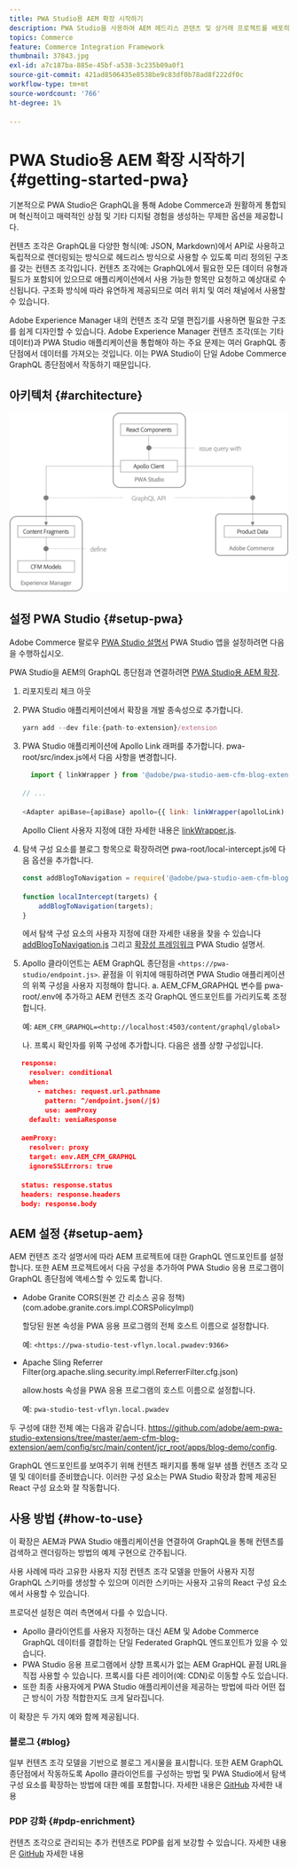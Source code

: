 ```yaml
---
title: PWA Studio용 AEM 확장 시작하기
description: PWA Studio을 사용하여 AEM 헤드리스 콘텐츠 및 상거래 프로젝트를 배포하는 방법을 알아봅니다.
topics: Commerce
feature: Commerce Integration Framework
thumbnail: 37843.jpg
exl-id: a7c187ba-885e-45bf-a538-3c235b09a0f1
source-git-commit: 421ad8506435e8538be9c83df0b78ad8f222df0c
workflow-type: tm+mt
source-wordcount: '766'
ht-degree: 1%

---
```


# PWA Studio용 AEM 확장 시작하기 {#getting-started-pwa}

기본적으로 PWA Studio은 GraphQL을 통해 Adobe Commerce과 원활하게 통합되며 혁신적이고 매력적인 상점 및 기타 디지털 경험을 생성하는 무제한 옵션을 제공합니다.

컨텐츠 조각은 GraphQL을 다양한 형식(예: JSON, Markdown)에서 API로 사용하고 독립적으로 렌더링되는 방식으로 헤드리스 방식으로 사용할 수 있도록 미리 정의된 구조를 갖는 컨텐츠 조각입니다. 컨텐츠 조각에는 GraphQL에서 필요한 모든 데이터 유형과 필드가 포함되어 있으므로 애플리케이션에서 사용 가능한 항목만 요청하고 예상대로 수신됩니다. 구조화 방식에 따라 유연하게 제공되므로 여러 위치 및 여러 채널에서 사용할 수 있습니다.

Adobe Experience Manager 내의 컨텐츠 조각 모델 편집기를 사용하면 필요한 구조를 쉽게 디자인할 수 있습니다. Adobe Experience Manager 컨텐츠 조각(또는 기타 데이터)과 PWA Studio 애플리케이션을 통합해야 하는 주요 문제는 여러 GraphQL 종단점에서 데이터를 가져오는 것입니다. 이는 PWA Studio이 단일 Adobe Commerce GraphQL 종단점에서 작동하기 때문입니다.

## 아키텍처 {#architecture}

![PWA 헤드리스 아키텍처](/help/commerce-cloud/assets/PWA-Studio_Architecture.png)

## 설정 PWA Studio {#setup-pwa}

Adobe Commerce 팔로우 [PWA Studio 설명서](https://developer.adobe.com/commerce/pwa-studio/tutorials/) PWA Studio 앱을 설정하려면 다음을 수행하십시오.

PWA Studio을 AEM의 GraphQL 종단점과 연결하려면 [PWA Studio용 AEM 확장](https://github.com/adobe/aem-pwa-studio-extensions).

1. 리포지토리 체크 아웃

1. PWA Studio 애플리케이션에서 확장을 개발 종속성으로 추가합니다.

   ```javascript
   yarn add --dev file:{path-to-extension}/extension
   ```

1. PWA Studio 애플리케이션에 Apollo Link 래퍼를 추가합니다. pwa-root/src/index.js에서 다음 사항을 변경합니다.

   ```javascript
     import { linkWrapper } from '@adobe/pwa-studio-aem-cfm-blog-extension';
   
   // ...
   
   <Adapter apiBase={apiBase} apollo={{ link: linkWrapper(apolloLink) }} store={store}>
   ```

   Apollo Client 사용자 지정에 대한 자세한 내용은 [linkWrapper.js](https://github.com/adobe/aem-pwa-studio-extensions/blob/master/aem-cfm-blog-extension/extension/src/linkWrapper.js).

1. 탐색 구성 요소를 블로그 항목으로 확장하려면 pwa-root/local-intercept.js에 다음 옵션을 추가합니다.

   ```javascript
   const addBlogToNavigation = require('@adobe/pwa-studio-aem-cfm-blog-extension/src/addBlogToNavigation');
   
   function localIntercept(targets) {
       addBlogToNavigation(targets);
   }    
   ```

   에서 탐색 구성 요소의 사용자 지정에 대한 자세한 내용을 찾을 수 있습니다 [addBlogToNavigation.js](https://github.com/adobe/aem-pwa-studio-extensions/blob/master/aem-cfm-blog-extension/extension/src/addBlogToNavigation.js) 그리고 [확장성 프레임워크](https://developer.adobe.com/commerce/pwa-studio/guides/general-concepts/extensibility/) PWA Studio 설명서.

1. Apollo 클라이언트는 AEM GraphQL 종단점을 `<https://pwa-studio/endpoint.js>`. 끝점을 이 위치에 매핑하려면 PWA Studio 애플리케이션의 위쪽 구성을 사용자 지정해야 합니다. a. AEM_CFM_GRAPHQL 변수를 pwa-root/.env에 추가하고 AEM 컨텐츠 조각 GraphQL 엔드포인트를 가리키도록 조정합니다.

   예: `AEM_CFM_GRAPHQL=<http://localhost:4503/content/graphql/global>`

   나. 프록시 확인자를 위쪽 구성에 추가합니다. 다음은 샘플 상향 구성입니다.

```json
   response:
     resolver: conditional
     when:
       - matches: request.url.pathname
         pattern: ^/endpoint.json(/|$)
         use: aemProxy
     default: veniaResponse

   aemProxy:
     resolver: proxy
     target: env.AEM_CFM_GRAPHQL
     ignoreSSLErrors: true

   status: response.status
   headers: response.headers
   body: response.body
```

## AEM 설정 {#setup-aem}

AEM 컨텐츠 조각 설명서에 따라 AEM 프로젝트에 대한 GraphQL 엔드포인트를 설정합니다. 또한 AEM 프로젝트에서 다음 구성을 추가하여 PWA Studio 응용 프로그램이 GraphQL 종단점에 액세스할 수 있도록 합니다.

* Adobe Granite CORS(원본 간 리소스 공유 정책)(com.adobe.granite.cors.impl.CORSPolicyImpl)

   할당된 원본 속성을 PWA 응용 프로그램의 전체 호스트 이름으로 설정합니다.

   예:  `<https://pwa-studio-test-vflyn.local.pwadev:9366>`

* Apache Sling Referrer Filter(org.apache.sling.security.impl.ReferrerFilter.cfg.json)

   allow.hosts 속성을 PWA 응용 프로그램의 호스트 이름으로 설정합니다.

   예: `pwa-studio-test-vflyn.local.pwadev`

두 구성에 대한 전체 예는 다음과 같습니다. <https://github.com/adobe/aem-pwa-studio-extensions/tree/master/aem-cfm-blog-extension/aem/config/src/main/content/jcr_root/apps/blog-demo/config>.

GraphQL 엔드포인트를 보여주기 위해 컨텐츠 패키지를 통해 일부 샘플 컨텐츠 조각 모델 및 데이터를 준비했습니다. 이러한 구성 요소는 PWA Studio 확장과 함께 제공된 React 구성 요소와 잘 작동합니다.

## 사용 방법 {#how-to-use}

이 확장은 AEM과 PWA Studio 애플리케이션을 연결하여 GraphQL을 통해 컨텐츠를 검색하고 렌더링하는 방법의 예제 구현으로 간주됩니다.

사용 사례에 따라 고유한 사용자 지정 컨텐츠 조각 모델을 만들어 사용자 지정 GraphQL 스키마를 생성할 수 있으며 이러한 스키마는 사용자 고유의 React 구성 요소에서 사용할 수 있습니다.

프로덕션 설정은 여러 측면에서 다를 수 있습니다.

* Apollo 클라이언트를 사용자 지정하는 대신 AEM 및 Adobe Commerce GraphQL 데이터를 결합하는 단일 Federated GraphQL 엔드포인트가 있을 수 있습니다.
* PWA Studio 응용 프로그램에서 상향 프록시가 없는 AEM GrapHQL 끝점 URL을 직접 사용할 수 있습니다. 프록시를 다른 레이어(예: CDN)로 이동할 수도 있습니다.
* 또한 최종 사용자에게 PWA Studio 애플리케이션을 제공하는 방법에 따라 어떤 접근 방식이 가장 적합한지도 크게 달라집니다.

이 확장은 두 가지 예와 함께 제공됩니다.

### 블로그 {#blog}

일부 컨텐츠 조각 모델을 기반으로 블로그 게시물을 표시합니다. 또한 AEM GraphQL 종단점에서 작동하도록 Apollo 클라이언트를 구성하는 방법 및 PWA Studio에서 탐색 구성 요소를 확장하는 방법에 대한 예를 포함합니다. 자세한 내용은 [GitHub](https://github.com/adobe/aem-pwa-studio-extensions/tree/master/aem-cfm-blog-extension) 자세한 내용

### PDP 강화 {#pdp-enrichment}

컨텐츠 조각으로 관리되는 추가 컨텐츠로 PDP를 쉽게 보강할 수 있습니다.  자세한 내용은 [GitHub](https://github.com/adobe/aem-pwa-studio-extensions/tree/master/aem-cif-product-page-extension) 자세한 내용
